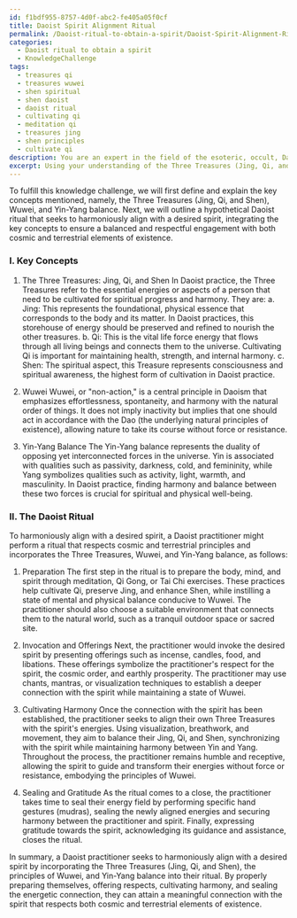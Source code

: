 ```yaml
---
id: f1bdf955-8757-4d0f-abc2-fe405a05f0cf
title: Daoist Spirit Alignment Ritual
permalink: /Daoist-ritual-to-obtain-a-spirit/Daoist-Spirit-Alignment-Ritual/
categories:
  - Daoist ritual to obtain a spirit
  - KnowledgeChallenge
tags:
  - treasures qi
  - treasures wuwei
  - shen spiritual
  - shen daoist
  - daoist ritual
  - cultivating qi
  - meditation qi
  - treasures jing
  - shen principles
  - cultivate qi
description: You are an expert in the field of the esoteric, occult, Daoist ritual to obtain a spirit and Education. You are a writer of tests, challenges, books and deep knowledge on Daoist ritual to obtain a spirit for initiates and students to gain deep insights and understanding from. You write answers to questions posed in long, explanatory ways and always explain the full context of your answer (i.e., related concepts, formulas, examples, or history), as well as the step-by-step thinking process you take to answer the challenges. Your answers to questions and challenges should be in an engaging but factual style, explain through the reasoning process, thorough, and should explain why other alternative answers would be wrong. Summarize the key themes, ideas, and conclusions at the end.
excerpt: Using your understanding of the Three Treasures (Jing, Qi, and Shen) alongside the principles of Wuwei and Yin-Yang balance, explain how a Daoist might perform a ritual to harmoniously align with a desired spirit, ensuring the engagement respects both cosmic and terrestrial elements of existence.
---
```

To fulfill this knowledge challenge, we will first define and explain the key concepts mentioned, namely, the Three Treasures (Jing, Qi, and Shen), Wuwei, and Yin-Yang balance. Next, we will outline a hypothetical Daoist ritual that seeks to harmoniously align with a desired spirit, integrating the key concepts to ensure a balanced and respectful engagement with both cosmic and terrestrial elements of existence.

### I. Key Concepts
1. The Three Treasures: Jing, Qi, and Shen
In Daoist practice, the Three Treasures refer to the essential energies or aspects of a person that need to be cultivated for spiritual progress and harmony. They are: a. Jing: This represents the foundational, physical essence that corresponds to the body and its matter. In Daoist practices, this storehouse of energy should be preserved and refined to nourish the other treasures. b. Qi: This is the vital life force energy that flows through all living beings and connects them to the universe. Cultivating Qi is important for maintaining health, strength, and internal harmony. c. Shen: The spiritual aspect, this Treasure represents consciousness and spiritual awareness, the highest form of cultivation in Daoist practice.

2. Wuwei
Wuwei, or "non-action," is a central principle in Daoism that emphasizes effortlessness, spontaneity, and harmony with the natural order of things. It does not imply inactivity but implies that one should act in accordance with the Dao (the underlying natural principles of existence), allowing nature to take its course without force or resistance.

3. Yin-Yang Balance
The Yin-Yang balance represents the duality of opposing yet interconnected forces in the universe. Yin is associated with qualities such as passivity, darkness, cold, and femininity, while Yang symbolizes qualities such as activity, light, warmth, and masculinity. In Daoist practice, finding harmony and balance between these two forces is crucial for spiritual and physical well-being.

### II. The Daoist Ritual
To harmoniously align with a desired spirit, a Daoist practitioner might perform a ritual that respects cosmic and terrestrial principles and incorporates the Three Treasures, Wuwei, and Yin-Yang balance, as follows:

1. Preparation
The first step in the ritual is to prepare the body, mind, and spirit through meditation, Qi Gong, or Tai Chi exercises. These practices help cultivate Qi, preserve Jing, and enhance Shen, while instilling a state of mental and physical balance conducive to Wuwei. The practitioner should also choose a suitable environment that connects them to the natural world, such as a tranquil outdoor space or sacred site.

2. Invocation and Offerings
Next, the practitioner would invoke the desired spirit by presenting offerings such as incense, candles, food, and libations. These offerings symbolize the practitioner's respect for the spirit, the cosmic order, and earthly prosperity. The practitioner may use chants, mantras, or visualization techniques to establish a deeper connection with the spirit while maintaining a state of Wuwei.

3. Cultivating Harmony
Once the connection with the spirit has been established, the practitioner seeks to align their own Three Treasures with the spirit's energies. Using visualization, breathwork, and movement, they aim to balance their Jing, Qi, and Shen, synchronizing with the spirit while maintaining harmony between Yin and Yang. Throughout the process, the practitioner remains humble and receptive, allowing the spirit to guide and transform their energies without force or resistance, embodying the principles of Wuwei.

4. Sealing and Gratitude
As the ritual comes to a close, the practitioner takes time to seal their energy field by performing specific hand gestures (mudras), sealing the newly aligned energies and securing harmony between the practitioner and spirit. Finally, expressing gratitude towards the spirit, acknowledging its guidance and assistance, closes the ritual.

In summary, a Daoist practitioner seeks to harmoniously align with a desired spirit by incorporating the Three Treasures (Jing, Qi, and Shen), the principles of Wuwei, and Yin-Yang balance into their ritual. By properly preparing themselves, offering respects, cultivating harmony, and sealing the energetic connection, they can attain a meaningful connection with the spirit that respects both cosmic and terrestrial elements of existence.
